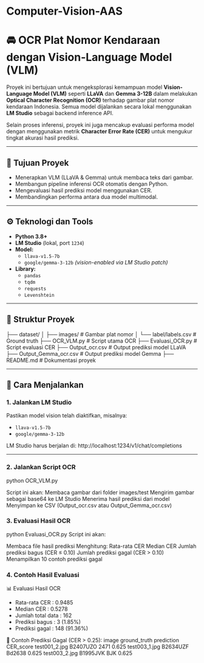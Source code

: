 # Computer-Vision-AAS

# 🚘 OCR Plat Nomor Kendaraan dengan Vision-Language Model (VLM)

Proyek ini bertujuan untuk mengeksplorasi kemampuan model **Vision-Language Model (VLM)** seperti **LLaVA** dan **Gemma 3-12B** dalam melakukan **Optical Character Recognition (OCR)** terhadap gambar plat nomor kendaraan Indonesia. Semua model dijalankan secara lokal menggunakan **LM Studio** sebagai backend inference API.

Selain proses inferensi, proyek ini juga mencakup evaluasi performa model dengan menggunakan metrik **Character Error Rate (CER)** untuk mengukur tingkat akurasi hasil prediksi.

---

## 🎯 Tujuan Proyek

- Menerapkan VLM (LLaVA & Gemma) untuk membaca teks dari gambar.
- Membangun pipeline inferensi OCR otomatis dengan Python.
- Mengevaluasi hasil prediksi model menggunakan CER.
- Membandingkan performa antara dua model multimodal.

---

## ⚙️ Teknologi dan Tools

- **Python 3.8+**
- **LM Studio** (lokal, port `1234`)
- **Model:**
  - `llava-v1.5-7b`
  - `google/gemma-3-12b` *(vision-enabled via LM Studio patch)*
- **Library:**
  - `pandas`
  - `tqdm`
  - `requests`
  - `Levenshtein`

---

## 📂 Struktur Proyek

├── dataset/
│ ├── images/ # Gambar plat nomor
│ └── label/labels.csv # Ground truth
├── OCR_VLM.py # Script utama OCR
├── Evaluasi_OCR.py # Script evaluasi CER
├── Output_ocr.csv # Output prediksi model LLaVA
├── Output_Gemma_ocr.csv # Output prediksi model Gemma
├── README.md # Dokumentasi proyek


---

## 🚀 Cara Menjalankan

### 1. Jalankan LM Studio
Pastikan model vision telah diaktifkan, misalnya:
- `llava-v1.5-7b`
- `google/gemma-3-12b`

LM Studio harus berjalan di:
http://localhost:1234/v1/chat/completions


---

### 2. Jalankan Script OCR
python OCR_VLM.py

Script ini akan:
Membaca gambar dari folder images/test
Mengirim gambar sebagai base64 ke LM Studio
Menerima hasil prediksi dari model
Menyimpan ke CSV (Output_ocr.csv atau Output_Gemma_ocr.csv)


### 3. Evaluasi Hasil OCR
python Evaluasi_OCR.py
Script ini akan:

Membaca file hasil prediksi
Menghitung:
Rata-rata CER
Median CER
Jumlah prediksi bagus (CER ≤ 0.10)
Jumlah prediksi gagal (CER > 0.10)
Menampilkan 10 contoh prediksi gagal

### 4. Contoh Hasil Evaluasi
📊 Evaluasi Hasil OCR
- Rata-rata CER     : 0.9485
- Median CER        : 0.5278
- Jumlah total data : 162
- Prediksi bagus    : 3 (1.85%)
- Prediksi gagal    : 148 (91.36%)

🛑 Contoh Prediksi Gagal (CER > 0.25):
        image     ground_truth     prediction     CER_score
  test001_2.jpg     B2407UZO            2471         0.625
  test003_1.jpg     B2634UZF          Bd2638         0.625
  test003_2.jpg     B1995JVK             BJK         0.625

